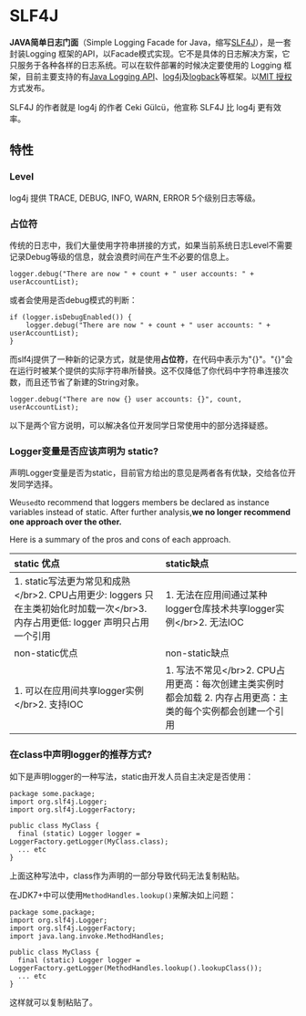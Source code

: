# SLF4J

**JAVA简单日志门面**（Simple Logging Facade for Java，缩写[SLF4J](https://www.slf4j.org/index.html)），是一套封装Logging 框架的API，以Facade模式实现。它不是具体的日志解决方案，它只服务于各种各样的日志系统。可以在软件部署的时候决定要使用的 Logging 框架，目前主要支持的有[Java Logging API](https://zh.wikipedia.org/w/index.php?title=Java_Logging_API&action=edit&redlink=1)、[log4j](https://zh.wikipedia.org/wiki/Log4j)及[logback](https://zh.wikipedia.org/w/index.php?title=Logback&action=edit&redlink=1)等框架。以[MIT 授权](https://zh.wikipedia.org/w/index.php?title=MIT_授權&action=edit&redlink=1)方式发布。

SLF4J 的作者就是 log4j 的作者 Ceki Gülcü，他宣称 SLF4J 比 log4j 更有效率。

## 特性

### Level

log4j 提供 TRACE, DEBUG, INFO, WARN, ERROR 5个级别日志等级。

### 占位符

传统的日志中，我们大量使用字符串拼接的方式，如果当前系统日志Level不需要记录Debug等级的信息，就会浪费时间在产生不必要的信息上。

```
logger.debug("There are now " + count + " user accounts: " + userAccountList);
```

或者会使用是否debug模式的判断：

```
if (logger.isDebugEnabled()) {
    logger.debug("There are now " + count + " user accounts: " + userAccountList);
}
```

而slf4j提供了一种新的记录方式，就是使用**占位符**，在代码中表示为"{}"。"{}"会在运行时被某个提供的实际字符串所替换。这不仅降低了你代码中字符串连接次数，而且还节省了新建的String对象。

```
logger.debug("There are now {} user accounts: {}", count, userAccountList);
```

以下是两个官方说明，可以解决各位开发同学日常使用中的部分选择疑惑。

### Logger变量是否应该声明为 static?

声明Logger变量是否为static，目前官方给出的意见是两者各有优缺，交给各位开发同学选择。

We`used`to recommend that loggers members be declared as instance variables instead of static. After further analysis,**we no longer recommend one approach over the other.**

Here is a summary of the pros and cons of each approach.

| static 优点 | static缺点 |
| :--- | :--- |
| 1. static写法更为常见和成熟 &lt;/br&gt;2. CPU占用更少: loggers 只在主类初始化时加载一次&lt;/br&gt;3. 内存占用更低: logger 声明只占用一个引用 | 1. 无法在应用间通过某种logger仓库技术共享logger实例&lt;/br&gt;2. 无法IOC |
| non-static优点 | non-static缺点 |
| 1. 可以在应用间共享logger实例&lt;/br&gt;2. 支持IOC | 1. 写法不常见&lt;/br&gt;2. CPU占用更高：每次创建主类实例时都会加载 2. 内存占用更高：主类的每个实例都会创建一个引用 |

### 在class中声明logger的推荐方式?

如下是声明logger的一种写法，static由开发人员自主决定是否使用：

```
package some.package;
import org.slf4j.Logger;
import org.slf4j.LoggerFactory;

public class MyClass {
  final (static) Logger logger = LoggerFactory.getLogger(MyClass.class);
  ... etc
}
```

上面这种写法中，class作为声明的一部分导致代码无法复制粘贴。

在JDK7+中可以使用`MethodHandles.lookup()`来解决如上问题：

```
package some.package;
import org.slf4j.Logger;
import org.slf4j.LoggerFactory;
import java.lang.invoke.MethodHandles;

public class MyClass {
  final (static) Logger logger = LoggerFactory.getLogger(MethodHandles.lookup().lookupClass());
  ... etc
}
```

这样就可以复制粘贴了。

